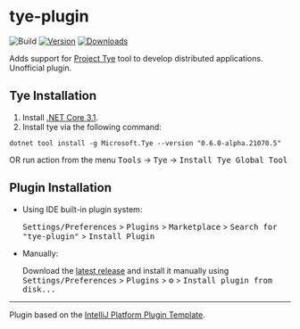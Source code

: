 # tye-plugin

![Build](https://github.com/rafaelldi/tye-plugin/workflows/Build/badge.svg)
[![Version](https://img.shields.io/jetbrains/plugin/v/PLUGIN_ID.svg)](https://plugins.jetbrains.com/plugin/PLUGIN_ID)
[![Downloads](https://img.shields.io/jetbrains/plugin/d/PLUGIN_ID.svg)](https://plugins.jetbrains.com/plugin/PLUGIN_ID)

<!-- Plugin description -->
Adds support for [Project Tye](https://github.com/dotnet/tye) tool to develop distributed applications. Unofficial plugin.
<!-- Plugin description end -->

## Tye Installation

1. Install [.NET Core 3.1](https://dotnet.microsoft.com/download/dotnet/3.1).
2. Install tye via the following command:
```shell
dotnet tool install -g Microsoft.Tye --version "0.6.0-alpha.21070.5"
```
OR run action from the menu <kbd>Tools</kbd> -> <kbd>Tye</kbd> -> <kbd>Install Tye Global Tool</kbd>

## Plugin Installation

- Using IDE built-in plugin system:
  
  <kbd>Settings/Preferences</kbd> > <kbd>Plugins</kbd> > <kbd>Marketplace</kbd> > <kbd>Search for "tye-plugin"</kbd> >
  <kbd>Install Plugin</kbd>
  
- Manually:

  Download the [latest release](https://github.com/rafaelldi/tye-plugin/releases/latest) and install it manually using
  <kbd>Settings/Preferences</kbd> > <kbd>Plugins</kbd> > <kbd>⚙️</kbd> > <kbd>Install plugin from disk...</kbd>


---
Plugin based on the [IntelliJ Platform Plugin Template][template].

[template]: https://github.com/JetBrains/intellij-platform-plugin-template
